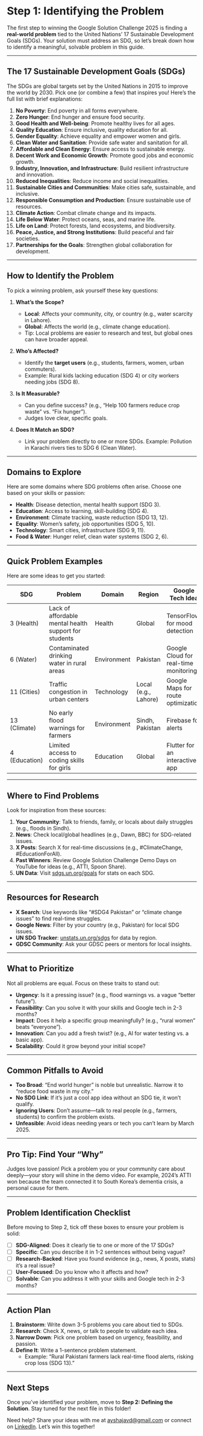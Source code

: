 # Step 1: Identifying the Problem

The first step to winning the Google Solution Challenge 2025 is finding a **real-world problem** tied to the United Nations’ 17 Sustainable Development Goals (SDGs). Your solution must address an SDG, so let’s break down how to identify a meaningful, solvable problem in this guide.

---

## The 17 Sustainable Development Goals (SDGs)
The SDGs are global targets set by the United Nations in 2015 to improve the world by 2030. Pick one (or combine a few) that inspires you! Here’s the full list with brief explanations:

1. **No Poverty**: End poverty in all forms everywhere.
2. **Zero Hunger**: End hunger and ensure food security.
3. **Good Health and Well-being**: Promote healthy lives for all ages.
4. **Quality Education**: Ensure inclusive, quality education for all.
5. **Gender Equality**: Achieve equality and empower women and girls.
6. **Clean Water and Sanitation**: Provide safe water and sanitation for all.
7. **Affordable and Clean Energy**: Ensure access to sustainable energy.
8. **Decent Work and Economic Growth**: Promote good jobs and economic growth.
9. **Industry, Innovation, and Infrastructure**: Build resilient infrastructure and innovation.
10. **Reduced Inequalities**: Reduce income and social inequalities.
11. **Sustainable Cities and Communities**: Make cities safe, sustainable, and inclusive.
12. **Responsible Consumption and Production**: Ensure sustainable use of resources.
13. **Climate Action**: Combat climate change and its impacts.
14. **Life Below Water**: Protect oceans, seas, and marine life.
15. **Life on Land**: Protect forests, land ecosystems, and biodiversity.
16. **Peace, Justice, and Strong Institutions**: Build peaceful and fair societies.
17. **Partnerships for the Goals**: Strengthen global collaboration for development.

---

## How to Identify the Problem
To pick a winning problem, ask yourself these key questions:

1. **What’s the Scope?**  
   - **Local**: Affects your community, city, or country (e.g., water scarcity in Lahore).  
   - **Global**: Affects the world (e.g., climate change education).  
   - Tip: Local problems are easier to research and test, but global ones can have broader appeal.

2. **Who’s Affected?**  
   - Identify the **target users** (e.g., students, farmers, women, urban commuters).  
   - Example: Rural kids lacking education (SDG 4) or city workers needing jobs (SDG 8).

3. **Is It Measurable?**  
   - Can you define success? (e.g., “Help 100 farmers reduce crop waste” vs. “Fix hunger”).  
   - Judges love clear, specific goals.

4. **Does It Match an SDG?**  
   - Link your problem directly to one or more SDGs. Example: Pollution in Karachi rivers ties to SDG 6 (Clean Water).

---

## Domains to Explore
Here are some domains where SDG problems often arise. Choose one based on your skills or passion:
- **Health**: Disease detection, mental health support (SDG 3).
- **Education**: Access to learning, skill-building (SDG 4).
- **Environment**: Climate tracking, waste reduction (SDG 13, 12).
- **Equality**: Women’s safety, job opportunities (SDG 5, 10).
- **Technology**: Smart cities, infrastructure (SDG 9, 11).
- **Food & Water**: Hunger relief, clean water systems (SDG 2, 6).

---

## Quick Problem Examples
Here are some ideas to get you started:

| SDG | Problem | Domain | Region | Google Tech Idea |
|-----|---------|--------|--------|------------------|
| 3 (Health) | Lack of affordable mental health support for students | Health | Global | TensorFlow for mood detection |
| 6 (Water) | Contaminated drinking water in rural areas | Environment | Pakistan | Google Cloud for real-time monitoring |
| 11 (Cities) | Traffic congestion in urban centers | Technology | Local (e.g., Lahore) | Google Maps for route optimization |
| 13 (Climate) | No early flood warnings for farmers | Environment | Sindh, Pakistan | Firebase for alerts |
| 4 (Education) | Limited access to coding skills for girls | Education | Global | Flutter for an interactive app |

---

## Where to Find Problems
Look for inspiration from these sources:
1. **Your Community**: Talk to friends, family, or locals about daily struggles (e.g., floods in Sindh).
2. **News**: Check local/global headlines (e.g., Dawn, BBC) for SDG-related issues.
3. **X Posts**: Search X for real-time discussions (e.g., #ClimateChange, #EducationForAll).
4. **Past Winners**: Review Google Solution Challenge Demo Days on YouTube for ideas (e.g., ATTI, Spoon Share).
5. **UN Data**: Visit [sdgs.un.org/goals](https://sdgs.un.org/goals) for stats on each SDG.

---

## Resources for Research
- **X Search**: Use keywords like “#SDG4 Pakistan” or “climate change issues” to find real-time struggles.
- **Google News**: Filter by your country (e.g., Pakistan) for local SDG issues.
- **UN SDG Tracker**: [unstats.un.org/sdgs](https://unstats.un.org/sdgs) for data by region.
- **GDSC Community**: Ask your GDSC peers or mentors for local insights.

---

## What to Prioritize
Not all problems are equal. Focus on these traits to stand out:
- **Urgency**: Is it a pressing issue? (e.g., flood warnings vs. a vague “better future”).
- **Feasibility**: Can you solve it with your skills and Google tech in 2-3 months?
- **Impact**: Does it help a specific group meaningfully? (e.g., “rural women” beats “everyone”).
- **Innovation**: Can you add a fresh twist? (e.g., AI for water testing vs. a basic app).
- **Scalability**: Could it grow beyond your initial scope?

---

## Common Pitfalls to Avoid
- **Too Broad**: “End world hunger” is noble but unrealistic. Narrow it to “reduce food waste in my city.”
- **No SDG Link**: If it’s just a cool app idea without an SDG tie, it won’t qualify.
- **Ignoring Users**: Don’t assume—talk to real people (e.g., farmers, students) to confirm the problem exists.
- **Unfeasible**: Avoid ideas needing years or tech you can’t learn by March 2025.

---

## Pro Tip: Find Your “Why”
Judges love passion! Pick a problem you or your community care about deeply—your story will shine in the demo video. For example, 2024’s ATTI won because the team connected it to South Korea’s dementia crisis, a personal cause for them.

---

## Problem Identification Checklist
Before moving to Step 2, tick off these boxes to ensure your problem is solid:
- [ ] **SDG-Aligned**: Does it clearly tie to one or more of the 17 SDGs?
- [ ] **Specific**: Can you describe it in 1-2 sentences without being vague?
- [ ] **Research-Backed**: Have you found evidence (e.g., news, X posts, stats) it’s a real issue?
- [ ] **User-Focused**: Do you know who it affects and how?
- [ ] **Solvable**: Can you address it with your skills and Google tech in 2-3 months?

---

## Action Plan
1. **Brainstorm**: Write down 3-5 problems you care about tied to SDGs.
2. **Research**: Check X, news, or talk to people to validate each idea.
3. **Narrow Down**: Pick one problem based on urgency, feasibility, and passion.
4. **Define It**: Write a 1-sentence problem statement.  
   - Example: “Rural Pakistani farmers lack real-time flood alerts, risking crop loss (SDG 13).”

---

## Next Steps
Once you’ve identified your problem, move to **Step 2: Defining the Solution**. Stay tuned for the next file in this folder!

Need help? Share your ideas with me at [ayshajavd@gmail.com](mailto:ayshajavd@gmail.com) or connect on [LinkedIn](https://www.linkedin.com/in/ayeshajavedgen). Let’s win this together!